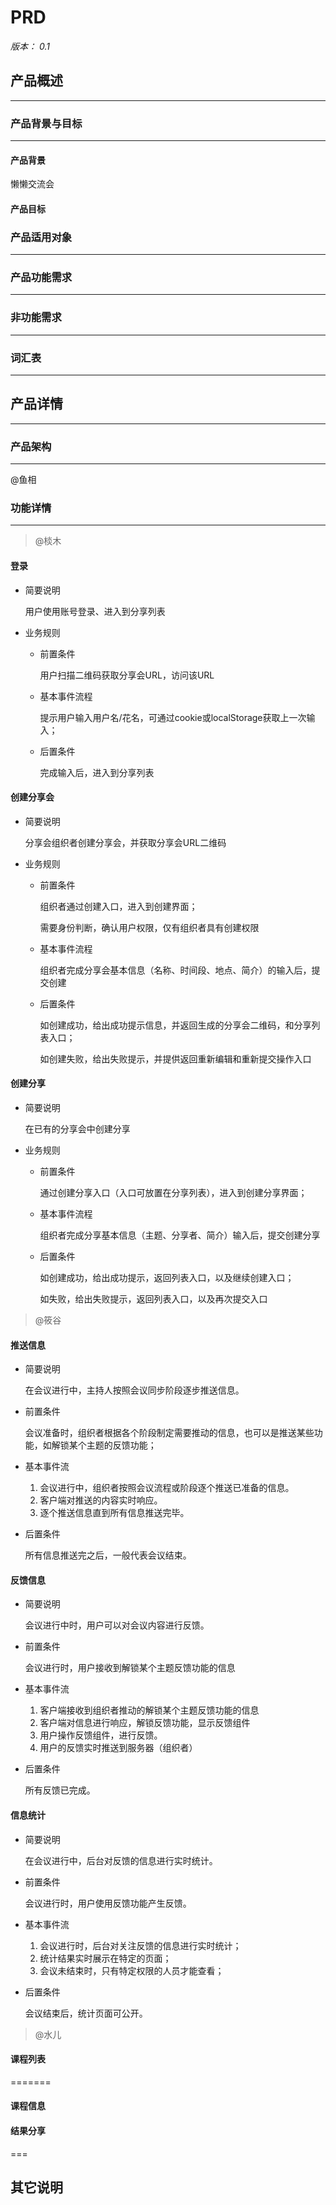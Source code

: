 # PRD
*版本： 0.1*




## 产品概述
* * *


### 产品背景与目标
* * *

#### 产品背景
懒懒交流会


#### 产品目标

### 产品适用对象
* * *


### 产品功能需求
* * *

### 非功能需求
* * *

### 词汇表
* * *


## 产品详情
* * *
### 产品架构
* * *
@鱼相

### 功能详情
* * *

>@棪木

#### 登录

* 简要说明

  用户使用账号登录、进入到分享列表

* 业务规则
  
  * 前置条件

      用户扫描二维码获取分享会URL，访问该URL

  * 基本事件流程

    提示用户输入用户名/花名，可通过cookie或localStorage获取上一次输入；

  * 后置条件
  
    完成输入后，进入到分享列表

#### 创建分享会

* 简要说明

  分享会组织者创建分享会，并获取分享会URL二维码

* 业务规则

  * 前置条件

    组织者通过创建入口，进入到创建界面；

    需要身份判断，确认用户权限，仅有组织者具有创建权限
  
  * 基本事件流程

    组织者完成分享会基本信息（名称、时间段、地点、简介）的输入后，提交创建
    
  * 后置条件

    如创建成功，给出成功提示信息，并返回生成的分享会二维码，和分享列表入口；

    如创建失败，给出失败提示，并提供返回重新编辑和重新提交操作入口

#### 创建分享

* 简要说明

  在已有的分享会中创建分享

* 业务规则
  
  * 前置条件

    通过创建分享入口（入口可放置在分享列表），进入到创建分享界面；

  * 基本事件流程

    组织者完成分享基本信息（主题、分享者、简介）输入后，提交创建分享

  * 后置条件

    如创建成功，给出成功提示，返回列表入口，以及继续创建入口；

    如失败，给出失败提示，返回列表入口，以及再次提交入口

>@筱谷


#### 推送信息

* 简要说明

	在会议进行中，主持人按照会议同步阶段逐步推送信息。

* 前置条件

	会议准备时，组织者根据各个阶段制定需要推动的信息，也可以是推送某些功能，如解锁某个主题的反馈功能；

	
* 基本事件流

	1. 会议进行中，组织者按照会议流程或阶段逐个推送已准备的信息。
	2. 客户端对推送的内容实时响应。
	3. 逐个推送信息直到所有信息推送完毕。

* 后置条件

	所有信息推送完之后，一般代表会议结束。

#### 反馈信息


* 简要说明

	会议进行中时，用户可以对会议内容进行反馈。
	
* 前置条件

	会议进行时，用户接收到解锁某个主题反馈功能的信息
	
* 基本事件流

	1. 客户端接收到组织者推动的解锁某个主题反馈功能的信息
	2. 客户端对信息进行响应，解锁反馈功能，显示反馈组件
	3. 用户操作反馈组件，进行反馈。
	4. 用户的反馈实时推送到服务器（组织者）

* 后置条件

	所有反馈已完成。

#### 信息统计


* 简要说明

	在会议进行中，后台对反馈的信息进行实时统计。
	
* 前置条件

	会议进行时，用户使用反馈功能产生反馈。
	
* 基本事件流

	1. 会议进行时，后台对关注反馈的信息进行实时统计；
	2. 统计结果实时展示在特定的页面；
	3. 会议未结束时，只有特定权限的人员才能查看；

* 后置条件

	会议结束后，统计页面可公开。
	

>@水儿

#### 课程列表


=======
#### 课程信息

#### 结果分享


===
## 其它说明
